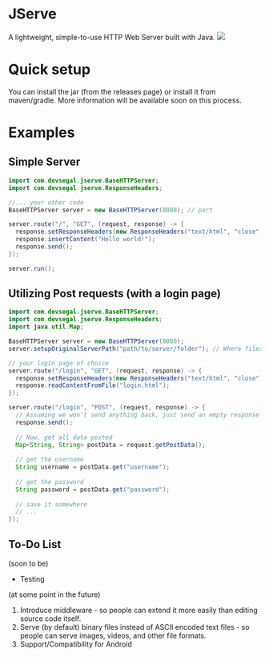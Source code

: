 # JServe
A lightweight, simple-to-use HTTP Web Server built with Java.
<img src="https://i.ibb.co/3RKzGsw/Adobe-Stock-389747989.jpg" />

# Quick setup
You can install the jar (from the releases page) or install it from maven/gradle.
More information will be available soon on this process. 

# Examples 
## Simple Server
```java
import com.devsegal.jserve.BaseHTTPServer;
import com.devsegal.jserve.ResponseHeaders;

//... your other code
BaseHTTPServer server = new BaseHTTPServer(8080); // port

server.route("/", "GET", (request, response) -> {
  response.setResponseHeaders(new ResponseHeaders("text/html", "close"));
  response.insertContent("Hello world!");
  response.send();
});

server.run(); 
```

## Utilizing Post requests (with a login page)
```java
import com.devsegal.jserve.BaseHTTPServer;
import com.devsegal.jserve.ResponseHeaders;
import java.util.Map;

BaseHTTPServer server = new BaseHTTPServer(8080);
server.setupOriginalServerPath("path/to/server/folder"); // Where files are read from (excluding the public assets folder)

// your login page of choice
server.route("/login", "GET", (request, response) -> {
  response.setResponseHeaders(new ResponseHeaders("text/html", "close");
  response.readContentFromFile("login.html");
});

server.route("/login", "POST", (request, response) -> {
  // Assuming we won't send anything back, just send an empty response 
  response.send();
  
  // Now, get all data posted 
  Map<String, String> postData = request.getPostData(); 
  
  // get the username 
  String username = postData.get("username");
  
  // get the password
  String password = postData.get("password");
  
  // save it somewhere
  // ...
});
```

## To-Do List
(soon to be) 
- Testing 

(at some point in the future) 
1. Introduce middleware - so people can extend it more easily than editing source code itself. 
2. Serve (by default) binary files instead of ASCII encoded text files - so people can serve images, videos, and other file formats.
3. Support/Compatibility for Android 
